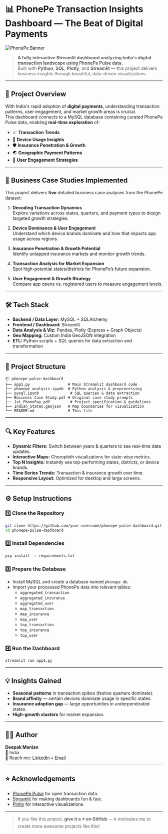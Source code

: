 # 📊 PhonePe Transaction Insights Dashboard — The Beat of Digital Payments

![PhonePe Banner](https://upload.wikimedia.org/wikipedia/commons/7/71/PhonePe_Logo.svg)

> **A fully interactive Streamlit dashboard analyzing India's digital transaction landscape using PhonePe Pulse data.**  
> Built with **Python**, **SQL**, **Plotly**, and **Streamlit** — this project delivers business insights through beautiful, data-driven visualizations.

---

## 🚀 Project Overview

With India's rapid adoption of **digital payments**, understanding transaction patterns, user engagement, and market growth areas is crucial.  
This dashboard connects to a MySQL database containing curated PhonePe Pulse data, enabling **real-time exploration** of:

- 📈 **Transaction Trends**
- 📱 **Device Usage Insights**
- 🛡 **Insurance Penetration & Growth**
- 🌏 **Geographic Payment Patterns**
- 🧩 **User Engagement Strategies**

---

## 🎯 Business Case Studies Implemented

This project delivers **five** detailed business case analyses from the PhonePe dataset:

1. **Decoding Transaction Dynamics**  
   Explore variations across states, quarters, and payment types to design targeted growth strategies.

2. **Device Dominance & User Engagement**  
   Understand which device brands dominate and how that impacts app usage across regions.

3. **Insurance Penetration & Growth Potential**  
   Identify untapped insurance markets and monitor growth trends.

4. **Transaction Analysis for Market Expansion**  
   Spot high-potential states/districts for PhonePe’s future expansion.

5. **User Engagement & Growth Strategy**  
   Compare app opens vs. registered users to measure engagement levels.

---

## 🛠 Tech Stack

- **Backend / Data Layer:** MySQL + SQLAlchemy  
- **Frontend / Dashboard:** Streamlit  
- **Data Analysis & Viz:** Pandas, Plotly (Express + Graph Objects)  
- **Geo Mapping:** Custom India GeoJSON integration  
- **ETL:** Python scripts + SQL queries for data extraction and transformation  

---

## 📂 Project Structure

```
📦 phonepe-pulse-dashboard
├── app1.py                 # Main Streamlit dashboard code
├── phonepe_analysis.ipynb  # Python analysis & preprocessing
├── pysql.ipynb              # SQL queries & data extraction
├── Business Case Study.pdf # Original case study prompts
├── 1st_PhonePay.pdf         # Project specification & guidelines
├── Indian_States.geojson   # Map boundaries for visualization
└── README.md               # This file
```

---

## 🔍 Key Features

- **Dynamic Filters:** Switch between years & quarters to see real-time data updates.
- **Interactive Maps:** Choropleth visualizations for state-wise metrics.
- **Top N Insights:** Instantly see top-performing states, districts, or device brands.
- **Time Series Trends:** Transaction & insurance growth over time.
- **Responsive Layout:** Optimized for desktop and large screens.

---

## ⚙️ Setup Instructions

### 1️⃣ Clone the Repository
```bash
git clone https://github.com/your-username/phonepe-pulse-dashboard.git
cd phonepe-pulse-dashboard
```

### 2️⃣ Install Dependencies
```bash
pip install -r requirements.txt
```

### 3️⃣ Prepare the Database
- Install MySQL and create a database named `phonepe_db`.
- Import your processed PhonePe data into relevant tables:
  - `aggregated_transaction`
  - `aggregated_insurance`
  - `aggregated_user`
  - `map_transaction`
  - `map_insurance`
  - `map_user`
  - `top_transaction`
  - `top_insurance`
  - `top_user`

### 4️⃣ Run the Dashboard
```bash
streamlit run app1.py
```
---

## 💡 Insights Gained

- **Seasonal patterns** in transaction spikes (festive quarters dominate).  
- **Brand affinity** — certain devices dominate usage in specific states.  
- **Insurance adoption gap** — large opportunities in underpenetrated states.  
- **High-growth clusters** for market expansion.

---

## 👨‍💻 Author

**Deepak Manian**  
📍 India  
💌 Reach me: [LinkedIn]() • [Email](deepsdpak@gmail.com)

---

## ⭐ Acknowledgements

- [PhonePe Pulse](https://www.phonepe.com/pulse/) for open transaction data.  
- [Streamlit](https://streamlit.io/) for making dashboards fun & fast.  
- [Plotly](https://plotly.com/) for interactive visualizations.

---

> If you like this project, **give it a ⭐ on GitHub** — it motivates me to create more awesome projects like this!
